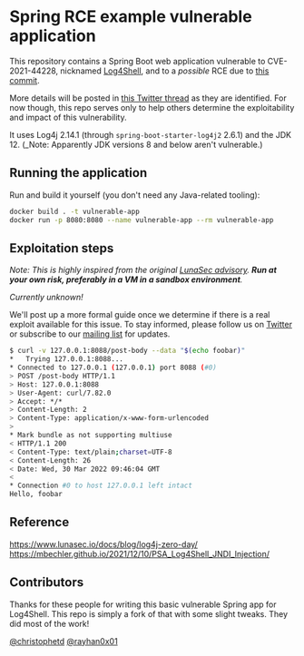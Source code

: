 # Spring RCE example vulnerable application

This repository contains a Spring Boot web application vulnerable to CVE-2021-44228, nicknamed [Log4Shell](https://www.lunasec.io/docs/blog/log4j-zero-day/), and to a _possible_ RCE due to [this commit](https://github.com/spring-projects/spring-framework/pull/28075/files).

More details will be posted in [this Twitter thread](https://twitter.com/LunaSecIO/status/1509084844042510336) as they are identified. For now though, this repo serves only to help others determine the exploitability and impact of this vulnerability.

It uses Log4j 2.14.1 (through `spring-boot-starter-log4j2` 2.6.1) and the JDK 12. (_Note: Apparently JDK versions 8 and below aren't vulnerable.)

## Running the application

Run and build it yourself (you don't need any Java-related tooling):

```bash
docker build . -t vulnerable-app
docker run -p 8080:8080 --name vulnerable-app --rm vulnerable-app
```

## Exploitation steps

*Note: This is highly inspired from the original [LunaSec advisory](https://www.lunasec.io/docs/blog/log4j-zero-day/). **Run at your own risk, preferably in a VM in a sandbox environment**.*

_Currently unknown!_

We'll post up a more formal guide once we determine if there is a real exploit available for this issue. To stay informed, please follow us on [Twitter](https://twitter.com/LunaSecIO) or subscribe to our [mailing list](https://www.lunasec.io/docs/blog/node-ipc-protestware/#help-us-stop-malicious-dependencies) for updates.

```bash
$ curl -v 127.0.0.1:8088/post-body --data "$(echo foobar)"                                                              
*   Trying 127.0.0.1:8088...
* Connected to 127.0.0.1 (127.0.0.1) port 8088 (#0)
> POST /post-body HTTP/1.1
> Host: 127.0.0.1:8088
> User-Agent: curl/7.82.0
> Accept: */*
> Content-Length: 2
> Content-Type: application/x-www-form-urlencoded
> 
* Mark bundle as not supporting multiuse
< HTTP/1.1 200 
< Content-Type: text/plain;charset=UTF-8
< Content-Length: 26
< Date: Wed, 30 Mar 2022 09:46:04 GMT
< 
* Connection #0 to host 127.0.0.1 left intact
Hello, foobar 
```

## Reference

https://www.lunasec.io/docs/blog/log4j-zero-day/
https://mbechler.github.io/2021/12/10/PSA_Log4Shell_JNDI_Injection/

## Contributors

Thanks for these people for writing this basic vulnerable Spring app for Log4Shell. This repo is simply a fork of that with some slight tweaks. They did most of the work!

[@christophetd](https://twitter.com/christophetd)
[@rayhan0x01](https://twitter.com/rayhan0x01)
